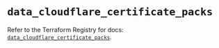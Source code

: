 # `data_cloudflare_certificate_packs`

Refer to the Terraform Registry for docs: [`data_cloudflare_certificate_packs`](https://registry.terraform.io/providers/cloudflare/cloudflare/5.5.0/docs/data-sources/certificate_packs).
